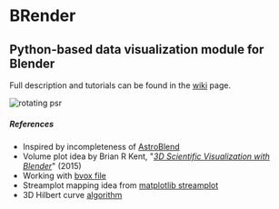 # __BRender__
## Python-based data visualization module for Blender

Full description and tutorials can be found in the [wiki](https://github.com/haykh/brender_astro/wiki) page.

![rotating psr](https://media.giphy.com/media/3ohhwfiCADgxSFxTBC/giphy.gif)

##### References
+ Inspired by incompleteness of [AstroBlend](http://www.astroblend.com/)
+ Volume plot idea by Brian R Kent, "_[3D Scientific Visualization with Blender](http://iopscience.iop.org/book/978-1-6270-5612-0)_" (2015)
+ Working with [bvox file](http://pythology.blogspot.com/2014/08/you-can-do-cool-stuff-with-manual.html)
+ Streamplot mapping idea from [matplotlib streamplot](http://matplotlib.org/api/axes_api.html?highlight=streamplot#matplotlib.axes.Axes.streamplot)
+ 3D Hilbert curve [algorithm](http://pdebuyl.be/blog/2015/hilbert-curve.html)

